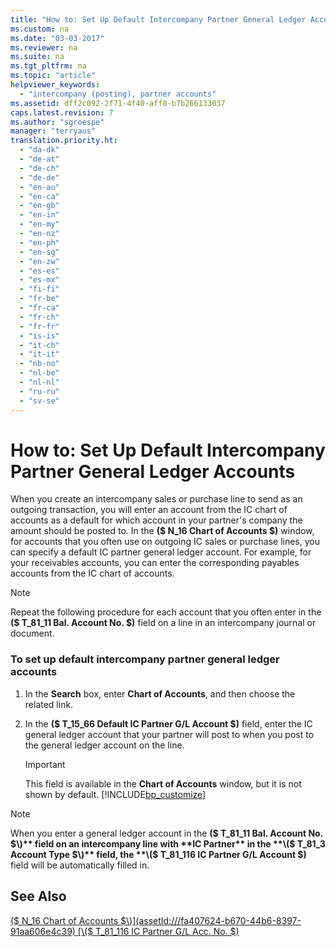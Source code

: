 ```yaml
---
title: "How to: Set Up Default Intercompany Partner General Ledger Accounts"
ms.custom: na
ms.date: "03-03-2017"
ms.reviewer: na
ms.suite: na
ms.tgt_pltfrm: na
ms.topic: "article"
helpviewer_keywords: 
  - "intercompany (posting), partner accounts"
ms.assetid: dff2c092-2f71-4f40-aff0-b7b266133037
caps.latest.revision: 7
ms.author: "sgroespe"
manager: "terryaus"
translation.priority.ht: 
  - "da-dk"
  - "de-at"
  - "de-ch"
  - "de-de"
  - "en-au"
  - "en-ca"
  - "en-gb"
  - "en-in"
  - "en-my"
  - "en-nz"
  - "en-ph"
  - "en-sg"
  - "en-zw"
  - "es-es"
  - "es-mx"
  - "fi-fi"
  - "fr-be"
  - "fr-ca"
  - "fr-ch"
  - "fr-fr"
  - "is-is"
  - "it-ch"
  - "it-it"
  - "nb-no"
  - "nl-be"
  - "nl-nl"
  - "ru-ru"
  - "sv-se"
---
```

# How to: Set Up Default Intercompany Partner General Ledger Accounts
When you create an intercompany sales or purchase line to send as an outgoing transaction, you will enter an account from the IC chart of accounts as a default for which account in your partner's company the amount should be posted to. In the **\($ N\_16 Chart of Accounts $\)** window, for accounts that you often use on outgoing IC sales or purchase lines, you can specify a default IC partner general ledger account. For example, for your receivables accounts, you can enter the corresponding payables accounts from the IC chart of accounts.  
  
> [!NOTE]  
>  Repeat the following procedure for each account that you often enter in the **\($ T\_81\_11 Bal. Account No. $\)** field on a line in an intercompany journal or document.  
  
### To set up default intercompany partner general ledger accounts  
  
1.  In the **Search** box, enter **Chart of Accounts**, and then choose the related link.  
  
2.  In the **\($ T\_15\_66 Default IC Partner G\/L Account $\)** field, enter the IC general ledger account that your partner will post to when you post to the general ledger account on the line.  
  
    > [!IMPORTANT]  
    >  This field is available in the **Chart of Accounts** window, but it is not shown by default. [!INCLUDE[bp_customize](../Finance/includes/bp_customize_md.md)]  
  
> [!NOTE]  
>  When you enter a general ledger account in the **\($ T\_81\_11 Bal. Account No. $\)** field on an intercompany line with **IC Partner** in the **\($ T\_81\_3 Account Type $\)** field, the **\($ T\_81\_116 IC Partner G\/L Account $\)** field will be automatically filled in.  
  
## See Also  
 [\($ N\_16 Chart of Accounts $\)](assetId:///fa407624-b670-44b6-8397-91aa606e4c39)   
 [\($ T\_81\_116 IC Partner G\/L Acc. No. $\)](assetId:///588f5f9b-6315-4e9f-b19b-f8801ff8381a)